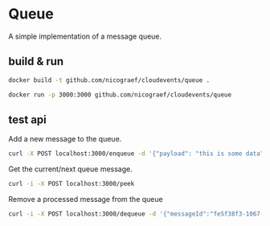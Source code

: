 # Queue
A simple implementation of a message queue.

## build & run
```sh
docker build -t github.com/nicograef/cloudevents/queue .

docker run -p 3000:3000 github.com/nicograef/cloudevents/queue
```

## test api
Add a new message to the queue.
```sh
curl -X POST localhost:3000/enqueue -d '{"payload": "this is some data"}'
```

Get the current/next queue message.
```sh
curl -i -X POST localhost:3000/peek
```

Remove a processed message from the queue
```sh
curl -i -X POST localhost:3000/dequeue -d '{"messageId":"fe5f38f3-1067-4c9b-a542-2bf9f16ca08d"}'
```